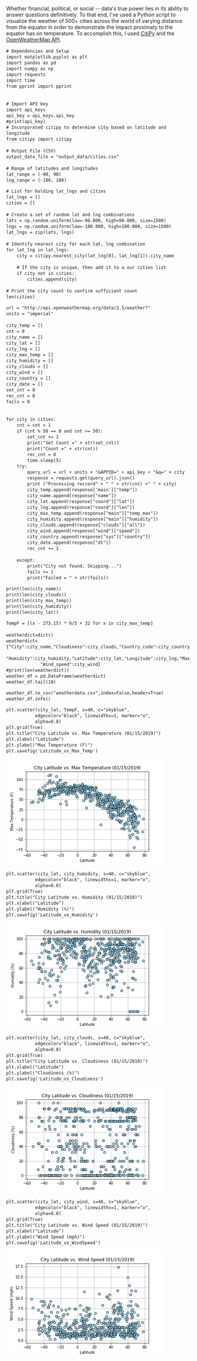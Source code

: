 
Whether financial, political, or social -- data's true power lies in its ability to answer questions definitively. To that end, I've used a Python script to visualize the weather of 500+ cities across the world of varying distance from the equator in order to demonstrate the impact proximaty to the equator has on temperature. To accomplish this, I used [CitiPy](https://pypi.python.org/pypi/citipy) and the [OpenWeatherMap API](https://openweathermap.org/api).

```
# Dependencies and Setup
import matplotlib.pyplot as plt
import pandas as pd
import numpy as np
import requests
import time
from pprint import pprint


# Import API key
import api_keys
api_key = api_keys.api_key
#print(api_key)
# Incorporated citipy to determine city based on latitude and longitude
from citipy import citipy

# Output File (CSV)
output_data_file = "output_data/cities.csv"

# Range of latitudes and longitudes
lat_range = (-90, 90)
lng_range = (-180, 180)
```

```
# List for holding lat_lngs and cities
lat_lngs = []
cities = []

# Create a set of random lat and lng combinations
lats = np.random.uniform(low=-90.000, high=90.000, size=1500)
lngs = np.random.uniform(low=-180.000, high=180.000, size=1500)
lat_lngs = zip(lats, lngs)

# Identify nearest city for each lat, lng combination
for lat_lng in lat_lngs:
    city = citipy.nearest_city(lat_lng[0], lat_lng[1]).city_name
    
    # If the city is unique, then add it to a our cities list
    if city not in cities:
        cities.append(city)

# Print the city count to confirm sufficient count
len(cities)
```

```
url = "http://api.openweathermap.org/data/2.5/weather?"
units = "imperial"

city_temp = []
cnt = 0
city_name = []
city_lat = []
city_lng = []
city_max_temp = []
city_humidity = []
city_clouds = []
city_wind = []
city_country = []
city_date = []
set_cnt = 0
rec_cnt = 0
fails = 0


for city in cities:
    cnt = cnt + 1
    if (cnt % 50 == 0 and cnt >= 50):
        set_cnt += 1
        print("Set Count =" + str(set_cnt))
        print("Count =" + str(cnt))
        rec_cnt = 0
        time.sleep(5)
    try:
        query_url = url + units + "&APPID=" + api_key + "&q=" + city
        response = requests.get(query_url).json()
        print ("Processing reccord" + " " + str(cnt) +" " + city)
        city_temp.append(response['main']["temp"])
        city_name.append(response["name"])
        city_lat.append(response["coord"]["lat"])
        city_lng.append(response["coord"]["lon"])
        city_max_temp.append(response["main"]["temp_max"])
        city_humidity.append(response["main"]["humidity"])
        city_clouds.append(response["clouds"]["all"])
        city_wind.append(response["wind"]["speed"])
        city_country.append(response["sys"]["country"])
        city_date.append(response["dt"])
        rec_cnt += 1
        
    except:
        print("City not found. Skipping...")
        fails += 1
        print("Failed = " + str(fails))
```
  
```
print(len(city_name))
print(len(city_clouds))
print(len(city_max_temp))
print(len(city_humidity))
print(len(city_lat))
```

```
TempF = [(x - 273.15) * 9/5 + 32 for x in city_max_temp] 

weatherdict=dict()
weatherdict={"City":city_name,"Cloudiness":city_clouds,"Country_code":city_country,"Date":city_date,
             "Humidity":city_humidity,"Latitude":city_lat,"Longitude":city_lng,"Max_temp":TempF,
             "Wind_speed":city_wind}
#print(len(weatherdict))
weather_df = pd.DataFrame(weatherdict)
weather_df.tail(10)
```

```
weather_df.to_csv("weatherdata.csv",index=False,header=True)
weather_df.info()
```

```
plt.scatter(city_lat, TempF, s=40, c="skyblue",
           edgecolor="black", linewidths=1, marker="o",
           alpha=0.8)
plt.grid(True)
plt.title("City Latitude vs. Max Temperature (01/15/2019)")
plt.xlabel("Latitude")
plt.ylabel("Max Temperature (F)")
plt.savefig('Latitude_vs_Max_Temp')
```

![Latitude vs Max Temp](https://github.com/xjarodx/PythonandAPIs/blob/master/images/Latitude_vs_Max_Temp.png)

```
plt.scatter(city_lat, city_humidity, s=40, c="skyblue",
           edgecolor="black", linewidths=1, marker="o",
           alpha=0.8)
plt.grid(True)
plt.title("City Latitude vs. Humidity (01/15/2019)")
plt.xlabel("Latitude")
plt.ylabel("Humidity (%)")
plt.savefig('Latitude_vs_Humidity')
```

![Latitude vs Humidity](https://github.com/xjarodx/PythonandAPIs/blob/master/images/Latitude_vs_Humidity.png)

```
plt.scatter(city_lat, city_clouds, s=40, c="skyblue",
           edgecolor="black", linewidths=1, marker="o",
           alpha=0.8)
plt.grid(True)
plt.title("City Latitude vs. Cloudiness (01/15/2019)")
plt.xlabel("Latitude")
plt.ylabel("Cloudiness (%)")
plt.savefig('Latitude_vs_Cloudiness')
```

![Latitude vs Cloudiness](https://github.com/xjarodx/PythonandAPIs/blob/master/images/Latitude_vs_Cloudiness.png)

```
plt.scatter(city_lat, city_wind, s=40, c="skyblue",
           edgecolor="black", linewidths=1, marker="o",
           alpha=0.8)
plt.grid(True)
plt.title("City Latitude vs. Wind Speed (01/15/2019)")
plt.xlabel("Latitude")
plt.ylabel("Wind Speed (mph)")
plt.savefig('Latitude_vs_WindSpeed')
```

![Latitude vs Windspeed](https://github.com/xjarodx/PythonandAPIs/blob/master/images/Latitude_vs_WindSpeed.png)
